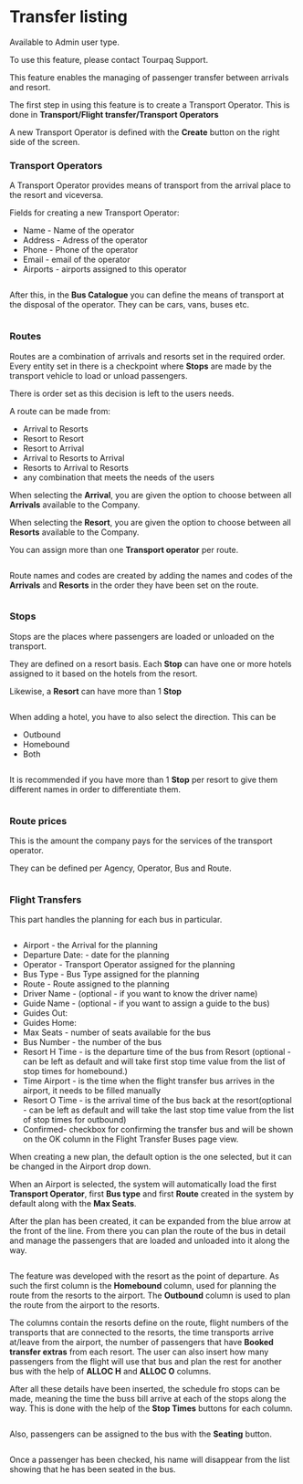 # Transfer listing

Available to Admin user type.

To use this feature, please contact Tourpaq Support.

This feature enables the managing of passenger transfer between arrivals and resort.

The first step in using this feature is to create a Transport Operator. This is done in **Transport/Flight transfer/Transport Operators**

A new Transport Operator is defined with the **Create** button on the right side of the screen.

### Transport Operators​ <a href="#transport-operators" id="transport-operators"></a>

A Transport Operator provides means of transport from the arrival place to the resort and viceversa.

Fields for creating a new Transport Operator:

* Name - Name of the operator
* Address - Adress of the operator
* Phone - Phone of the operator
* Email - email of the operator
* Airports - airports assigned to this operator

<figure><img src="../.gitbook/assets/image (8) (1) (1) (1) (1) (1) (1) (1) (1) (1) (1) (1).png" alt=""><figcaption></figcaption></figure>

After this, in the **Bus Catalogue** you can define the means of transport at the disposal of the operator. They can be cars, vans, buses etc.

<figure><img src="../.gitbook/assets/image (9) (1) (1) (1) (1) (1) (1) (1) (1) (1) (1).png" alt=""><figcaption></figcaption></figure>

### Routes​ <a href="#routes" id="routes"></a>

Routes are a combination of arrivals and resorts set in the required order. Every entity set in there is a checkpoint where **Stops** are made by the transport vehicle to load or unload passengers.

There is order set as this decision is left to the users needs.

A route can be made from:

* Arrival to Resorts
* Resort to Resort
* Resort to Arrival
* Arrival to Resorts to Arrival
* Resorts to Arrival to Resorts
* any combination that meets the needs of the users

When selecting the **Arrival**, you are given the option to choose between all **Arrivals** available to the Company.

When selecting the **Resort**, you are given the option to choose between all **Resorts** available to the Company.

You can assign more than one **Transport operator** per route.

<figure><img src="../.gitbook/assets/image (10) (1) (1) (1) (1) (1) (1) (1) (1) (1) (1).png" alt=""><figcaption></figcaption></figure>

Route names and codes are created by adding the names and codes of the **Arrivals** and **Resorts** in the order they have been set on the route.

<figure><img src="../.gitbook/assets/image (11) (1) (1) (1) (1) (1) (1) (1) (1) (1) (1).png" alt=""><figcaption></figcaption></figure>

### Stops​ <a href="#stops" id="stops"></a>

Stops are the places where passengers are loaded or unloaded on the transport.

They are defined on a resort basis. Each **Stop** can have one or more hotels assigned to it based on the hotels from the resort.

Likewise, a **Resort** can have more than 1 **Stop**

<figure><img src="../.gitbook/assets/image (12) (1) (1) (1) (1) (1) (1) (1) (1) (1).png" alt=""><figcaption></figcaption></figure>

When adding a hotel, you have to also select the direction. This can be

* Outbound
* Homebound
* Both

<figure><img src="../.gitbook/assets/image (13) (1) (1) (1) (1) (1) (1) (1) (1).png" alt=""><figcaption></figcaption></figure>

It is recommended if you have more than 1 **Stop** per resort to give them different names in order to differentiate them.

<figure><img src="../.gitbook/assets/image (14) (1) (1) (1) (1) (1) (1) (1).png" alt=""><figcaption></figcaption></figure>

### Route prices​ <a href="#route-prices" id="route-prices"></a>

This is the amount the company pays for the services of the transport operator.

They can be defined per Agency, Operator, Bus and Route.

<figure><img src="../.gitbook/assets/image (15) (1) (1) (1) (1) (1) (1) (1).png" alt=""><figcaption></figcaption></figure>

### Flight Transfers​ <a href="#flight-transfers" id="flight-transfers"></a>

This part handles the planning for each bus in particular.

<figure><img src="../.gitbook/assets/image (16) (1) (1) (1) (1) (1) (1) (1).png" alt=""><figcaption></figcaption></figure>

* Airport - the Arrival for the planning
* Departure Date: - date for the planning
* Operator - Transport Operator assigned for the planning
* Bus Type - Bus Type assigned for the planning
* Route - Route assigned to the planning
* Driver Name - (optional - if you want to know the driver name)
* Guide Name - (optional - if you want to assign a guide to the bus)
* Guides Out:
* Guides Home:
* Max Seats - number of seats available for the bus
* Bus Number - the number of the bus
* Resort H Time - is the departure time of the bus from Resort (optional - can be left as default and will take first stop time value from the list of stop times for homebound.)
* Time Airport - is the time when the flight transfer bus arrives in the airport, it needs to be filled manually
* Resort O Time - is the arrival time of the bus back at the resort(optional - can be left as default and will take the last stop time value from the list of stop times for outbound)
* Confirmed- checkbox for confirming the transfer bus and will be shown on the OK column in the Flight Transfer Buses page view.

When creating a new plan, the default option is the one selected, but it can be changed in the Airport drop down.

When an Airport is selected, the system will automatically load the first **Transport Operator**, first **Bus type** and first **Route** created in the system by default along with the **Max Seats**.

After the plan has been created, it can be expanded from the blue arrow at the front of the line. From there you can plan the route of the bus in detail and manage the passengers that are loaded and unloaded into it along the way.

<figure><img src="../.gitbook/assets/image (17) (1) (1) (1) (1) (1) (1) (1).png" alt=""><figcaption></figcaption></figure>

The feature was developed with the resort as the point of departure. As such the first column is the **Homebound** column, used for planning the route from the resorts to the airport. The **Outbound** column is used to plan the route from the airport to the resorts.

The columns contain the resorts define on the route, flight numbers of the transports that are connected to the resorts, the time transports arrive at/leave from the airport, the number of passengers that have **Booked transfer extras** from each resort. The user can also insert how many passengers from the flight will use that bus and plan the rest for another bus with the help of **ALLOC H** and **ALLOC O** columns.

After all these details have been inserted, the schedule fro stops can be made, meaning the time the buss bill arrive at each of the stops along the way. This is done with the help of the **Stop Times** buttons for each column.

<figure><img src="../.gitbook/assets/image (19) (1) (1) (1) (1) (1).png" alt=""><figcaption></figcaption></figure>

Also, passengers can be assigned to the bus with the **Seating** button.

<figure><img src="../.gitbook/assets/image (20) (1) (1) (1) (1) (1).png" alt=""><figcaption></figcaption></figure>

Once a passenger has been checked, his name will disappear from the list showing that he has been seated in the bus.

